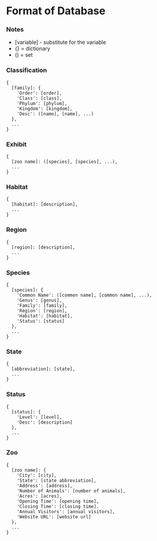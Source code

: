 # Format of Database

### Notes

- [variable] - substitute for the variable
- {} = dictionary
- () = set

### Classification

```
{
  [family]: {
    'Order': [order],
    'Class': [class],
    'Phylum': [phylum],
    'Kingdom': [kingdom],
    'Desc': ([name], [name], ...)
  },
  ...
}
```

### Exhibit

```
{
  [zoo name]: ([species], [species], ...),
  ...
}
```

### Habitat

```
{
  [habitat]: [description],
  ...
}
```

### Region

```
{
  [region]: [description],
  ...
}
```

### Species

```
{
  [species]: {
    'Common Name': ([common name], [common name], ...),
    'Genus': [genus],
    'Family': [family],
    'Region': [region],
    'Habitat': [habitat],
    'Status': [status]
  },
  ...
}
```

### State

```
{
  [abbreviation]: [state],
  ...
}
```

### Status

```
{
  [status]: {
    'Level': [level],
    'Desc': [description]
  },
  ...
}
```

### Zoo

```
{
  [zoo name]: {
    'City': [city],
    'State': [state abbreviation],
    'Address': [address],
    'Number of Animals': [number of animals],
    'Acres': [acres],
    'Opening Time': [opening time],
    'Closing Time': [closing time].
    'Annual Visitors': [annual visitors],
    'Website URL': [website url]
  },
  ...
}
```
